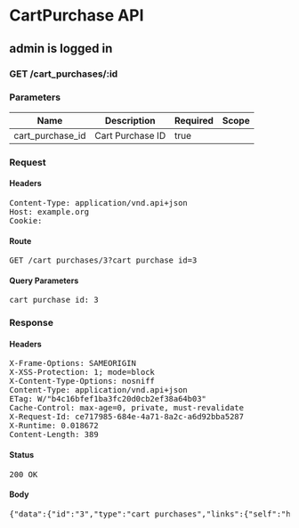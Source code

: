 # CartPurchase API

## admin is logged in

### GET /cart_purchases/:id

### Parameters

| Name | Description | Required | Scope |
|------|-------------|----------|-------|
| cart_purchase_id | Cart Purchase ID | true |  |

### Request

#### Headers

<pre>Content-Type: application/vnd.api+json
Host: example.org
Cookie: </pre>

#### Route

<pre>GET /cart_purchases/3?cart_purchase_id=3</pre>

#### Query Parameters

<pre>cart_purchase_id: 3</pre>

### Response

#### Headers

<pre>X-Frame-Options: SAMEORIGIN
X-XSS-Protection: 1; mode=block
X-Content-Type-Options: nosniff
Content-Type: application/vnd.api+json
ETag: W/&quot;b4c16bfef1ba3fc20d0cb2ef38a64b03&quot;
Cache-Control: max-age=0, private, must-revalidate
X-Request-Id: ce717985-684e-4a71-8a2c-a6d92bba5287
X-Runtime: 0.018672
Content-Length: 389</pre>

#### Status

<pre>200 OK</pre>

#### Body

<pre>{"data":{"id":"3","type":"cart_purchases","links":{"self":"http://example.org/cart_purchases/3"},"attributes":{"cart_id":49,"created_at":"2018-05-14T06:13:03.432Z","succeeded_at":null,"failed_at":null,"canceled_at":null,"options":{}},"relationships":{"cart":{"links":{"self":"http://example.org/cart_purchases/3/relationships/cart","related":"http://example.org/cart_purchases/3/cart"}}}}}</pre>
